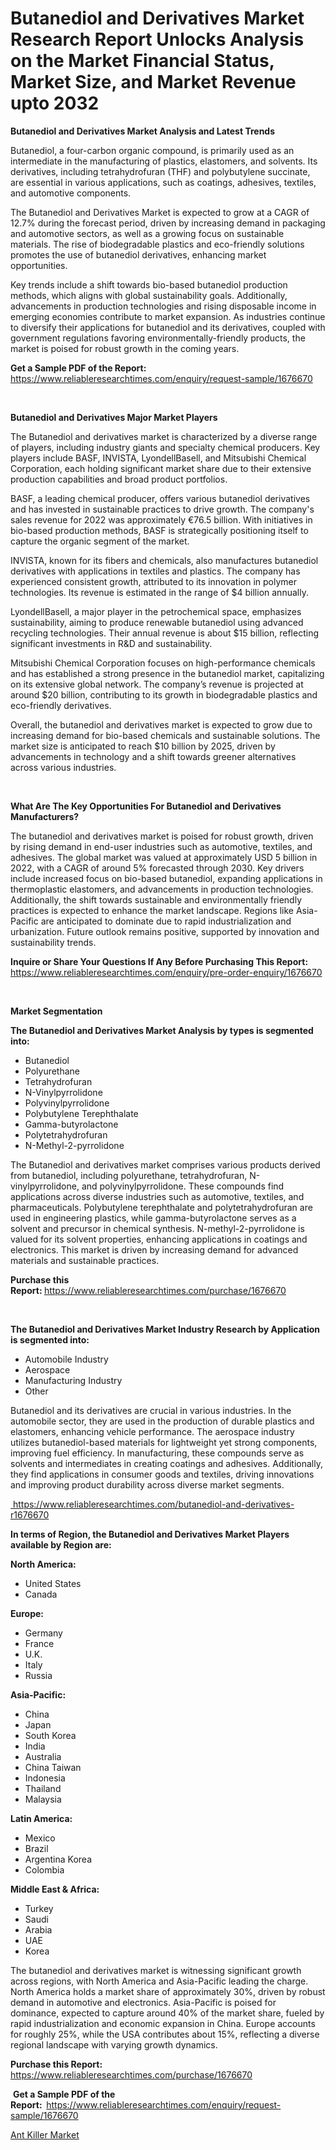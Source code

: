 <p><h1>Butanediol and Derivatives Market Research Report Unlocks Analysis on the Market Financial Status, Market Size, and Market Revenue upto 2032</h1></p><p><strong>Butanediol and Derivatives Market Analysis and Latest Trends</strong></p>
<p><p>Butanediol, a four-carbon organic compound, is primarily used as an intermediate in the manufacturing of plastics, elastomers, and solvents. Its derivatives, including tetrahydrofuran (THF) and polybutylene succinate, are essential in various applications, such as coatings, adhesives, textiles, and automotive components. </p><p>The Butanediol and Derivatives Market is expected to grow at a CAGR of 12.7% during the forecast period, driven by increasing demand in packaging and automotive sectors, as well as a growing focus on sustainable materials. The rise of biodegradable plastics and eco-friendly solutions promotes the use of butanediol derivatives, enhancing market opportunities. </p><p>Key trends include a shift towards bio-based butanediol production methods, which aligns with global sustainability goals. Additionally, advancements in production technologies and rising disposable income in emerging economies contribute to market expansion. As industries continue to diversify their applications for butanediol and its derivatives, coupled with government regulations favoring environmentally-friendly products, the market is poised for robust growth in the coming years.</p></p>
<p><strong>Get a Sample PDF of the Report:&nbsp;</strong> <a href="https://www.reliableresearchtimes.com/enquiry/request-sample/1676670?utm_campaign=2624&utm_medium=2&utm_source=Github&utm_content=ia&utm_term=24032025&utm_id=butanediol-and-derivatives">https://www.reliableresearchtimes.com/enquiry/request-sample/1676670</a></p>
<p>&nbsp;</p>
<p><strong>Butanediol and Derivatives Major Market Players</strong></p>
<p><p>The Butanediol and derivatives market is characterized by a diverse range of players, including industry giants and specialty chemical producers. Key players include BASF, INVISTA, LyondellBasell, and Mitsubishi Chemical Corporation, each holding significant market share due to their extensive production capabilities and broad product portfolios.</p><p>BASF, a leading chemical producer, offers various butanediol derivatives and has invested in sustainable practices to drive growth. The company's sales revenue for 2022 was approximately €76.5 billion. With initiatives in bio-based production methods, BASF is strategically positioning itself to capture the organic segment of the market.</p><p>INVISTA, known for its fibers and chemicals, also manufactures butanediol derivatives with applications in textiles and plastics. The company has experienced consistent growth, attributed to its innovation in polymer technologies. Its revenue is estimated in the range of $4 billion annually.</p><p>LyondellBasell, a major player in the petrochemical space, emphasizes sustainability, aiming to produce renewable butanediol using advanced recycling technologies. Their annual revenue is about $15 billion, reflecting significant investments in R&D and sustainability.</p><p>Mitsubishi Chemical Corporation focuses on high-performance chemicals and has established a strong presence in the butanediol market, capitalizing on its extensive global network. The company’s revenue is projected at around $20 billion, contributing to its growth in biodegradable plastics and eco-friendly derivatives.</p><p>Overall, the butanediol and derivatives market is expected to grow due to increasing demand for bio-based chemicals and sustainable solutions. The market size is anticipated to reach $10 billion by 2025, driven by advancements in technology and a shift towards greener alternatives across various industries.</p></p>
<p>&nbsp;</p>
<p><strong>What Are The Key Opportunities For Butanediol and Derivatives Manufacturers?</strong></p>
<p><p>The butanediol and derivatives market is poised for robust growth, driven by rising demand in end-user industries such as automotive, textiles, and adhesives. The global market was valued at approximately USD 5 billion in 2022, with a CAGR of around 5% forecasted through 2030. Key drivers include increased focus on bio-based butanediol, expanding applications in thermoplastic elastomers, and advancements in production technologies. Additionally, the shift towards sustainable and environmentally friendly practices is expected to enhance the market landscape. Regions like Asia-Pacific are anticipated to dominate due to rapid industrialization and urbanization. Future outlook remains positive, supported by innovation and sustainability trends.</p></p>
<p><strong>Inquire or Share Your Questions If Any Before Purchasing This Report:</strong> <a href="https://www.reliableresearchtimes.com/enquiry/pre-order-enquiry/1676670?utm_campaign=2624&utm_medium=2&utm_source=Github&utm_content=ia&utm_term=24032025&utm_id=butanediol-and-derivatives">https://www.reliableresearchtimes.com/enquiry/pre-order-enquiry/1676670</a></p>
<p>&nbsp;</p>
<p><strong>Market Segmentation</strong></p>
<p><strong>The Butanediol and Derivatives Market Analysis by types is segmented into:</strong></p>
<p><ul><li>Butanediol</li><li>Polyurethane</li><li>Tetrahydrofuran</li><li>N-Vinylpyrrolidone</li><li>Polyvinylpyrrolidone</li><li>Polybutylene Terephthalate</li><li>Gamma-butyrolactone</li><li>Polytetrahydrofuran</li><li>N-Methyl-2-pyrrolidone</li></ul></p>
<p><p>The Butanediol and derivatives market comprises various products derived from butanediol, including polyurethane, tetrahydrofuran, N-vinylpyrrolidone, and polyvinylpyrrolidone. These compounds find applications across diverse industries such as automotive, textiles, and pharmaceuticals. Polybutylene terephthalate and polytetrahydrofuran are used in engineering plastics, while gamma-butyrolactone serves as a solvent and precursor in chemical synthesis. N-methyl-2-pyrrolidone is valued for its solvent properties, enhancing applications in coatings and electronics. This market is driven by increasing demand for advanced materials and sustainable practices.</p></p>
<p><strong>Purchase this Report:&nbsp;</strong><a href="https://www.reliableresearchtimes.com/purchase/1676670?utm_campaign=2624&utm_medium=2&utm_source=Github&utm_content=ia&utm_term=24032025&utm_id=butanediol-and-derivatives">https://www.reliableresearchtimes.com/purchase/1676670</a></p>
<p>&nbsp;</p>
<p><strong>The Butanediol and Derivatives Market Industry Research by Application is segmented into:</strong></p>
<p><ul><li>Automobile Industry</li><li>Aerospace</li><li>Manufacturing Industry</li><li>Other</li></ul></p>
<p><p>Butanediol and its derivatives are crucial in various industries. In the automobile sector, they are used in the production of durable plastics and elastomers, enhancing vehicle performance. The aerospace industry utilizes butanediol-based materials for lightweight yet strong components, improving fuel efficiency. In manufacturing, these compounds serve as solvents and intermediates in creating coatings and adhesives. Additionally, they find applications in consumer goods and textiles, driving innovations and improving product durability across diverse market segments.</p></p>
<p><a href="https://www.reliableresearchtimes.com/butanediol-and-derivatives-r1676670?utm_campaign=2624&utm_medium=2&utm_source=Github&utm_content=ia&utm_term=24032025&utm_id=butanediol-and-derivatives">&nbsp;https://www.reliableresearchtimes.com/butanediol-and-derivatives-r1676670</a></p>
<p><strong>In terms of Region, the Butanediol and Derivatives Market Players available by Region are:</strong></p>
<p>
    <p> <strong> North America: </strong>
        <ul>
            <li>United States</li>
            <li>Canada</li>
        </ul>
        </p> 
    <p> <strong> Europe: </strong>
        <ul>
            <li>Germany</li>
            <li>France</li>
            <li>U.K.</li>
            <li>Italy</li>
            <li>Russia</li>
        </ul>
        </p> 
    <p> <strong> Asia-Pacific: </strong>
        <ul>
            <li>China</li>
            <li>Japan</li>
            <li>South Korea</li>
            <li>India</li>
            <li>Australia</li>
            <li>China Taiwan</li>
            <li>Indonesia</li>
            <li>Thailand</li>
            <li>Malaysia</li>
        </ul>
        </p> 
    <p> <strong> Latin America: </strong>
        <ul>
            <li>Mexico</li>
            <li>Brazil</li>
            <li>Argentina Korea</li>
            <li>Colombia</li>
        </ul>
        </p> 
    <p> <strong> Middle East & Africa: </strong>
        <ul>
            <li>Turkey</li>
            <li>Saudi</li>
            <li>Arabia</li>
            <li>UAE</li>
            <li>Korea</li>
        </ul>
    </p>
    </p>
<p><p>The butanediol and derivatives market is witnessing significant growth across regions, with North America and Asia-Pacific leading the charge. North America holds a market share of approximately 30%, driven by robust demand in automotive and electronics. Asia-Pacific is poised for dominance, expected to capture around 40% of the market share, fueled by rapid industrialization and economic expansion in China. Europe accounts for roughly 25%, while the USA contributes about 15%, reflecting a diverse regional landscape with varying growth dynamics.</p></p>
<p><strong>Purchase this Report: </strong><a href="https://www.reliableresearchtimes.com/purchase/1676670?utm_campaign=2624&utm_medium=2&utm_source=Github&utm_content=ia&utm_term=24032025&utm_id=butanediol-and-derivatives">https://www.reliableresearchtimes.com/purchase/1676670</a></p>
<p>&nbsp;<strong>Get a Sample PDF of the Report:&nbsp;&nbsp;</strong><a href="https://www.reliableresearchtimes.com/enquiry/request-sample/1676670?utm_campaign=2624&utm_medium=2&utm_source=Github&utm_content=ia&utm_term=24032025&utm_id=butanediol-and-derivatives">https://www.reliableresearchtimes.com/enquiry/request-sample/1676670</a></p>
<p><strong></strong></p>
<p><p><a href="https://github.com/mathastilley812967/Market-Research-Report-List-1/blob/main/ant-killer-market.md?utm_campaign=2624&utm_medium=2&utm_source=Github&utm_content=ia&utm_term=24032025&utm_id=butanediol-and-derivatives">Ant Killer Market</a></p></p>